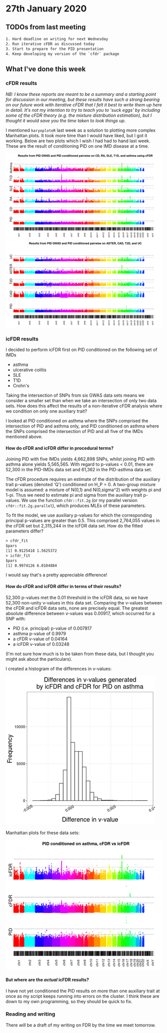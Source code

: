 
# 27th January 2020

## TODOs from last meeting 

    1. Hard deadline on writing for next Wednesday
    2. Run iterative cFDR as discussed today
    3. Start to prepare for the PID presentation
    4. Keep developing my version of the `cfdr` package

## What I've done this week

### cFDR results

*NB: I know these reports are meant to be a summary and a starting point for discussion in our meeting, but these results have such a strong bearing on our future work with iterative cFDR that I felt it best to write them up here in detail. It's not my intention to try to teach you to 'suck eggs' by including some of the cFDR theory (e.g. the mixture distribution estimation), but I thought it would save you the time taken to look things up.*

I mentioned `karyoploteR` last week as a solution to plotting more complex Manhattan plots. It took more time than I would have liked, but I got it working. Below are two plots which I wish I had had to hand last week. These are the result of conditioning PID on one IMD disease at a time.

![](/images/270121/pid_cd_ra_sle_t1d_asthma.png)
![](/images/270121/pid_cad_t2d_aster_uc.png)

### icFDR results

I decided to perform icFDR first on PID conditioned on the following set of IMDs
* asthma
* ulcerative colitis
* SLE
* T1D
* Crohn's

Taking the intersection of SNPs from six GWAS data sets means we consider a smaller set than when we take an intersection of only two data sets. How does this affect the results of a non-iterative cFDR analysis where we condition on only one auxiliary trait? 

I looked at PID conditioned on asthma where the SNPs comprised the intersection of PID and asthma only, and PID conditioned on asthma where the SNPs comprised the intersection of PID and all five of the IMDs mentioned above. 

#### How do cFDR and icFDR differ in procedural terms?

Joining PID with five IMDs yields 4,662,898 SNPs, whilst joining PID with asthma alone yields 5,565,565. With regard to p-values < 0.01, there are 52,300 in the PID-IMDs data set and 61,362 in the PID-asthma data set.
      
The cFDR procedure requires an estimate of the distribution of the auxiliary trait p-values (denoted 'Q') conditioned on H\_P = 0. A two-group mixture model is assumed: a mixture of N(0,1) and N(0,sigma^2) with weights pi and 1-pi. Thus we need to estimate pi and sigma from the auxiliary trait p-values. We use the function `cfdr::fit.2g` (or my parallel version `cfdr::fit.2g.parallel`), which produces MLEs of these parameters.

To fit the model, we use auxiliary p-values for which the corresponding principal p-values are greater than 0.5. This comprised 2,764,055 values in the cFDR set but 2,315,244 in the icFDR data set. How do the fitted parameters differ? 

	> cfdr_fit
	$pars
	[1] 0.9125418 1.5625372
	> icfdr_fit
	$pars
	[1] 0.9974126 6.0104884

I would say that's a pretty appreciable difference!

#### How do cFDR and icFDR differ in terms of their results?

52,300 p-values met the 0.01 threshold in the icFDR data, so we have 52,300 non-unity v-values in this data set. Comparing the v-values between the cFDR and icFDR data sets, none are precisely equal. The greatest absolute difference between v-values was 0.00917, which occurred for a SNP with:

* PID (i.e. principal) p-value of 0.007817 
* asthma p-value of 0.9979
* a cFDR v-value of 0.04164
* a icFDR v-value of 0.03248

(I'm not sure how much is to be taken from these data, but I thought you might ask about the particulars).

I created a histogram of the differences in v-values:

![](/images/270121/comparisonWithCfdr_pid_asthma.png)

Manhattan plots for these data sets:

![](/images/270121/cfdrVsIcfdr_pid_asthma_mp.png)

#### But where are the *actual* icFDR results?

I have not yet conditioned the PID results on more than one auxiliary trait at once as my script keeps running into errors on the cluster. I think these are down to my own programming, so they should be quick to fix.

### Reading and writing

There *will* be a draft of my writing on FDR by the time we meet tomorrow.
